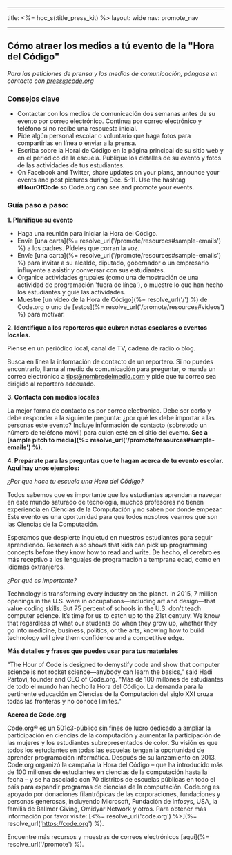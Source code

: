 * * *

title: <%= hoc_s(:title_press_kit) %> layout: wide nav: promote_nav

* * *

## Cómo atraer los medios a tú evento de la "Hora del Código"

*Para las peticiones de prensa y los medios de comunicación, póngase en contacto con <press@code.org>*

### Consejos clave

  * Contactar con los medios de comunicación dos semanas antes de su evento por correo electrónico. Continua por correo electrónico y teléfono si no recibe una respuesta inicial.
  * Pide algún personal escolar o voluntario que haga fotos para compartirlas en línea o enviar a la prensa.
  * Escriba sobre la Horal de Código en la página principal de su sitio web y en el periódico de la escuela. Publique los detalles de su evento y fotos de las actividades de tus estudiantes.
  * On Facebook and Twitter, share updates on your plans, announce your events and post pictures during Dec. 5-11. Use the hashtag **#HourOfCode** so Code.org can see and promote your events.

### Guía paso a paso:

**1. Planifique su evento**

  * Haga una reunión para iniciar la Hora del Código.
  * Envíe [una carta](%= resolve_url('/promote/resources#sample-emails') %) a los padres. Pídeles que corran la voz.
  * Envíe [una carta](%= resolve_url('/promote/resources#sample-emails') %) para invitar a su alcalde, diputado, gobernador o un empresario influyente a asistir y conversar con sus estudiantes.
  * Organice actividades grupales (como una demostración de una actividad de programación 'fuera de línea'), o muestre lo que han hecho los estudiantes y guíe las actividades.
  * Muestre [un video de la Hora de Código](%= resolve_url('/') %) de Code.org o uno de [estos](%= resolve_url('/promote/resources#videos') %) para motivar.

**2. Identifique a los reporteros que cubren notas escolares o eventos locales.**

Piense en un periódico local, canal de TV, cadena de radio o blog.

Busca en línea la información de contacto de un reportero. Si no puedes encontrarlo, llama al medio de comunicación para preguntar, o manda un correo electrónico a tips@nombredelmedio.com y pide que tu correo sea dirigido al reportero adecuado.

**3. Contacta con medios locales**

La mejor forma de contacto es por correo electrónico. Debe ser corto y debe responder a la siguiente pregunta: ¿por qué les debe importar a las personas este evento? Incluye información de contacto (sobretodo un número de teléfono móvil) para quien esté en el sitio del evento. **See a [sample pitch to media](%= resolve_url('/promote/resources#sample-emails') %).**

**4. Prepárate para las preguntas que te hagan acerca de tu evento escolar. Aquí hay unos ejemplos:**

*¿Por que hace tu escuela una Hora del Código?*

Todos sabemos que es importante que los estudiantes aprendan a navegar en este mundo saturado de tecnología, muchos profesores no tienen experiencia en Ciencias de la Computación y no saben por donde empezar. Este evento es una oportunidad para que todos nosotros veamos qué son las Ciencias de la Computación.

Esperamos que despierte inquietud en nuestros estudiantes para seguir aprendiendo. Research also shows that kids can pick up programming concepts before they know how to read and write. De hecho, el cerebro es más receptivo a los lenguajes de programación a temprana edad, como en idiomas extranjeros.

*¿Por qué es importante?*

Technology is transforming every industry on the planet. In 2015, 7 million openings in the U.S. were in occupations—including art and design—that value coding skills. But 75 percent of schools in the U.S. don't teach computer science. It’s time for us to catch up to the 21st century. We know that regardless of what our students do when they grow up, whether they go into medicine, business, politics, or the arts, knowing how to build technology will give them confidence and a competitive edge.

**Más detalles y frases que puedes usar para tus materiales**

"The Hour of Code is designed to demystify code and show that computer science is not rocket science—anybody can learn the basics," said Hadi Partovi, founder and CEO of Code.org. "Más de 100 millones de estudiantes de todo el mundo han hecho la Hora del Código. La demanda para la pertinente educación en Ciencias de la Computación del siglo XXI cruza todas las fronteras y no conoce límites."

**Acerca de Code.org**

Code.org® es un 501c3-público sin fines de lucro dedicado a ampliar la participación en ciencias de la computación y aumentar la participación de las mujeres y los estudiantes subrepresentados de color. Su visión es que todos los estudiantes en todas las escuelas tengan la oportunidad de aprender programación informática. Después de su lanzamiento en 2013, Code.org organizó la campaña la Hora del Código – que ha introducido más de 100 millones de estudiantes en ciencias de la computación hasta la fecha – y se ha asociado con 70 distritos de escuelas públicas en todo el país para expandir programas de ciencias de la computación. Code.org es apoyado por donaciones filantrópicas de las corporaciones, fundaciones y personas generosas, incluyendo Microsoft, Fundación de Infosys, USA, la familia de Ballmer Giving, Omidyar Network y otros. Para obtener más información por favor visite: [<%= resolve_url('code.org') %>](%= resolve_url('https://code.org') %).

  
Encuentre más recursos y muestras de correos electrónicos [aquí](%= resolve_url('/promote') %).